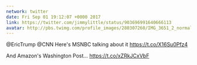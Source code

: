 ```yaml
---
network: twitter
date: Fri Sep 01 19:12:07 +0000 2017
link: https://twitter.com/jimmylittle/status/903696991640666113
avatar: http://pbs.twimg.com/profile_images/280307260/IMG_3651_2_normal.jpg
---
```


@EricTrump @CNN Here's MSNBC talking about it
https://t.co/X16Su0Pfz4

And Amazon's Washington Post… https://t.co/xZRkJCxVbF
